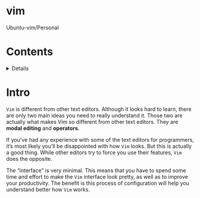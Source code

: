 # vim
Ubuntu-vim/Personal 

# Contents
 <details>

 1. [Intro]()

 </details>

# Intro

 ```Vim``` is different from other text editors. Although it looks hard to learn, there are only two main
ideas you need to really understand it. Those two are actually what makes Vim so different
from other text editors. They are **modal editing** and **operators**.

 If you’ve had any experience with some of the text editors for programmers, it’s most likely
you’ll be disappointed with how ```Vim``` looks. But this is actually a good thing. While other editors
try to force you use their features, ```Vim``` does the opposite.

 The “interface” is very minimal. This means that you have to spend some time and effort to
make the ```Vim``` interface look pretty, as well as to improve your productivity. The benefit is this
process of configuration will help you understand better how ```Vim``` works.
